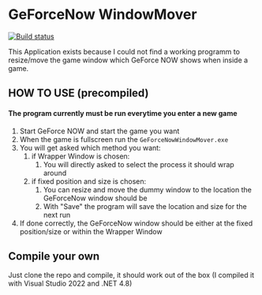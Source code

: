 # GeForceNow WindowMover
[![Build status](https://ci.appveyor.com/api/projects/status/rlok08jsyvfrs4or/branch/main?svg=true)](https://ci.appveyor.com/project/Th3C0D3R/geforcenowwindowmover/branch/main)

This Application exists because I could not find a working programm to resize/move the game window which 
GeForce NOW shows when inside a game.

## HOW TO USE (precompiled)
#### The program currently must be run everytime you enter a new game
1. Start GeForce NOW and start the game you want
2. When the game is fullscreen run the `GeForceNowWindowMover.exe`
3. You will get asked which method you want:
    1. if Wrapper Window is chosen:
        1. You will directly asked to select the process it should wrap around
    2. if fixed position and size is chosen:
        1. You can resize and move the dummy window to the location the GeForceNow window should be
        2. With "Save" the program will save the location and size for the next run
4. If done correctly, the GeForceNow window should be either at the fixed position/size or within the Wrapper Window

## Compile your own
Just clone the repo and compile, it should work out of the box (I compiled it with Visual Studio 2022 and .NET 4.8)
